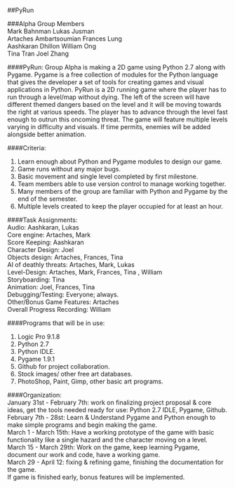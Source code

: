 ##PyRun

###Alpha Group Members  
    Mark Bahnman            Lukas Jusman   
    Artaches Ambartsoumian  Frances Lung  
    Aashkaran Dhillon       William Ong  
    Tina Tran               Joel Zhang  

####PyRun:
Group Alpha is making a 2D game using Python 2.7 along with Pygame. Pygame is a free collection of modules for the Python
language that gives the developer a set of tools for creating games and visual applications in Python. PyRun is a
2D running game where the player has to run through a level/map without dying. The left of the screen will have different themed
dangers based on the level and it will be moving towards the right at various speeds. The player has to advance through the level
fast enough to outrun this oncoming threat. The game will feature multiple levels varying in difficulty and visuals.
If time permits, enemies will be added alongside better animation.

####Criteria:  
1. Learn enough about Python and Pygame modules to design our game.  
2. Game runs without any major bugs.  
3. Basic movement and single level completed by first milestone.
4. Team members able to use version control to manage working together.  
5. Many members of the group are familiar with Python and Pygame by the end of the semester.  
6. Multiple levels created to keep the player occupied for at least an hour.  


####Task Assignments:  
Audio: Aashkaran, Lukas  
Core engine: Artaches, Mark  
Score Keeping: Aashkaran  
Character Design: Joel  
Objects design: Artaches, Frances, Tina   
AI of deathly threats: Artaches, Mark, Lukas  
Level-Design: Artaches, Mark, Frances, Tina , William  
Storyboarding: Tina  
Animation: Joel, Frances, Tina  
Debugging/Testing: Everyone; always.  
Other/Bonus Game Features: Artaches  
Overall Progress Recording: William  

####Programs that will be in use:  
1. Logic Pro 9.1.8  
2. Python 2.7  
3. Python IDLE.  
4. Pygame 1.9.1  
5. Github for project collaboration.  
6. Stock images/ other free art databases.  
7. PhotoShop, Paint, Gimp, other basic art programs.  

####Organization:  
January 31st - February 7th: work on finalizing project proposal & core ideas, get the tools needed ready for use: Python 2.7 IDLE, Pygame, Github.  
February 7th - 28st: Learn & Understand Pygame and Python enough to make simple programs and begin making the game.  
March 1 - March 15th: Have a working prototype of the game with basic functionality like a single hazard and the character moving on a level.  
March 15 - March 29th: Work on the game, keep learning Pygame, document our work and code, have a working game.  
March 29 - April 12: fixing & refining game, finishing the documentation for the game.  
If game is finished early, bonus features will be implemented.  
